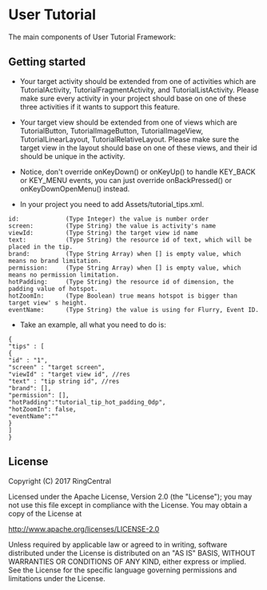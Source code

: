 # User Tutorial

The main components of User Tutorial Framework:

## Getting started

* Your target activity should be extended from one of activities which are TutorialActivity, TutorialFragmentActivity, and TutorialListActivity. Please make sure every activity in your project should base on one of these three activities if it wants to support this feature. 

* Your target view should be extended from one of views which are TutorialButton, TutorialImageButton, TutorialImageView, TutorialLinearLayout, TutorialRelativeLayout. Please make sure the target view in the layout should base on one of these views, and their id should be unique in the activity.

* Notice, don't override onKeyDown() or onKeyUp() to handle KEY_BACK or KEY_MENU events, you can just override onBackPressed() or onKeyDownOpenMenu() instead.

* In your project you need to add Assets/tutorial_tips.xml. 
```
id:             (Type Integer) the value is number order
screen:         (Type String) the value is activity's name
viewId:         (Type String) the target view id name
text:           (Type String) the resource id of text, which will be placed in the tip.
brand:          (Type String Array) when [] is empty value, which means no brand limitation.
permission:     (Type String Array) when [] is empty value, which means no permission limitation.
hotPadding:     (Type String) the resource id of dimension, the padding value of hotspot.
hotZoomIn:      (Type Boolean) true means hotspot is bigger than target view' s height.
eventName:      (Type String) the value is using for Flurry, Event ID.
```
* Take an example, all what you need to do is:

```
{
"tips" : [
{
"id" : "1",
"screen" : "target screen",
"viewId" : "target view id", //res
"text" : "tip string id", //res
"brand": [],
"permission": [],
"hotPadding":"tutorial_tip_hot_padding_0dp",
"hotZoomIn": false,
"eventName":""
}
]
}
```

## License <a name="license"></a>

Copyright (C) 2017 RingCentral

Licensed under the Apache License, Version 2.0 (the "License");
you may not use this file except in compliance with the License.
You may obtain a copy of the License at

http://www.apache.org/licenses/LICENSE-2.0

Unless required by applicable law or agreed to in writing, software
distributed under the License is distributed on an "AS IS" BASIS,
WITHOUT WARRANTIES OR CONDITIONS OF ANY KIND, either express or implied.
See the License for the specific language governing permissions and
limitations under the License.
